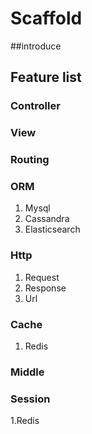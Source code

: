 # Scaffold 
##introduce

## Feature list
### Controller

### View

### Routing

### ORM
1. Mysql
2. Cassandra
3. Elasticsearch

### Http
1. Request
2. Response
3. Url

### Cache
1. Redis

### Middle

### Session
1.Redis


